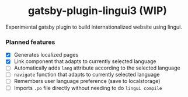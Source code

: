 <center>
    <h1>gatsby-plugin-lingui3 (WIP)</h1>
</center>
Experimental gatsby plugin to build internationalized website using lingui.

### Planned features
- [x] Generates localized pages
- [x] Link component that adapts to currently selected language 
- [ ] Automatically adds `lang` attribute according to the selected language
- [ ] `navigate` function that adapts to currently selected language 
- [ ] Remembers user language preference (save to localstorage)
- [ ] Imports `.po` file directly without needing to do `lingui compile`
